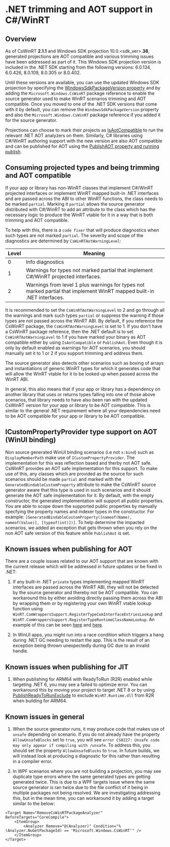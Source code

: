 # .NET trimming and AOT support in C#/WinRT

## Overview

As of CsWinRT **2.1.1** and Windows SDK projection 10.0.<sdk_ver>.**38**, generated projections are AOT compatible and various trimming issues have been addressed as part of it.  This Windows SDK projection version is included in the .NET SDK starting from the following versions: 6.0.134, 6.0.426, 8.0.109, 8.0.305 or 8.0.402.

Until these versions are available, you can use the updated Windows SDK projection by specifying the [WindowsSdkPackageVersion property](https://learn.microsoft.com/dotnet/core/project-sdk/msbuild-props#windowssdkpackageversion) and by adding the `Microsoft.Windows.CsWinRT` package reference to enable the source generator used to make WinRT scenarios trimming and AOT compatible. Once you moved to one of the .NET SDK versions that come with it by default, you can remove the `WindowsSdkPackageVersion` property and also the `Microsoft.Windows.CsWinRT` package reference if you added it for the source generator.

Projections can choose to mark their projects as [IsAotCompatible](https://learn.microsoft.com/dotnet/core/deploying/native-aot/?tabs=net8plus%2Cwindows#aot-compatibility-analyzers) to run the relevant .NET AOT analyzers on them.  Similarly, C# libraries using C#/WinRT authoring support with the new version are also AOT compatible and can be published for AOT using the [PublishAOT property and running publish](https://learn.microsoft.com/dotnet/core/deploying/native-aot/?tabs=net8plus%2Cwindows#publish-native-aot-using-the-cli).

## Consuming projected types and being trimming and AOT compatible

If your app or library has non-WinRT classes that implement C#/WinRT projected interfaces or implement WinRT mapped built-in .NET interfaces and are passed across the ABI to other WinRT functions, the class needs to be marked `partial`.  Marking it `partial` allows the source generator distributed with C#/WinRT to add an attribute to the class which has the necessary logic to produce the WinRT vtable for it in a way that is both trimming and AOT compatible.

To help with this, there is a `code fixer` that will produce diagnostics when such types are not marked `partial`. The severity and scope of the diagnostics are determined by `CsWinRTAotWarningLevel`:

| Level | Meaning |
| ----- | ------- |
| 0 | Info diagnostics |
| 1 | Warnings for types not marked partial that implement C#/WinRT projected interfaces. |
| 2 | Warnings from level 1 plus warnings for types not marked partial that implement WinRT mapped built-in .NET interfaces. |

It is recommended to set the `CsWinRTAotWarningLevel` to 2 and go through all the warnings and mark such types `partial` or suppress the warning if those types are not passed across the WinRT ABI. By default, if you reference the CsWinRT package, the `CsWinRTAotWarningLevel` is set to 1. If you don't have a CsWinRT package reference, then the .NET default is to set `CsWinRTAotWarningLevel` to 1 if you have marked your binary as AOT compatible either by using `IsAotCompatible` or `PublishAot`. Even though it is only by default enabled as warnings for AOT scenarios, you should manually set it to 1 or 2 if you support trimming and address them.

The source generator also detects other scenarios such as boxing of arrays and instantiations of generic WinRT types for which it generates code that will allow the WinRT vtable for it to be looked up when passed across the WinRT ABI.

In general, this also means that if your app or library has a dependency on another library that uses or returns types falling into one of those above scenarios, that library needs to have also been ran with the updated CsWinRT version for your app or library to be AOT compatible.  This is similar to the general .NET requirement where all your dependencies need to be AOT compatible for your app or library to be AOT compatible.

## ICustomPropertyProvider type support on AOT (WinUI binding)

Non source generated WinUI binding scenarios (i.e not `x:bind`) such as `DisplayMemberPath` make use of `ICustomPropertyProvider`. The implementation for this was reflection based and therby not AOT safe. CsWinRT provides an AOT safe implementation for this support. To make use of this, any classes which are provided as the source for such scenarios should be made `partial` and marked with the `GeneratedBindableCustomProperty` attribute to make the CsWinRT source generator aware that this type is used in such scenarios and it should generate the AOT safe implementation for it. By default, with the empty constructor, the generated implementation will support all public properties. You are able to scope down the supported public properties by manually specfying the property names and indexer types in the constructor.  For example: `[GeneratedBindableCustomProperty([nameof(Name), nameof(Value)], [typeof(int)])]`. To help determine the impacted scenarios, we added an exception that gets thrown when you rely on the non AOT safe version of this feature while `PublishAot` is set.

## Known issues when publishing for AOT

There are a couple issues related to our AOT support that are known with the current release which will be addressed in future updates or be fixed in .NET:

1. If any built-in .NET `private` types implementing mapped WinRT interfaces are passed across the WinRT ABI, they will not be detected by the source generator and thereby not be AOT compatible.  You can workaround this by either avoiding directly passing them across the ABI by wrapping them or by registering your own WinRT vtable lookup function using `WinRT.ComWrappersSupport.RegisterTypeComInterfaceEntriesLookup` and `WinRT.ComWrappersSupport.RegisterTypeRuntimeClassNameLookup`.  An example of this can be seen [here](https://github.com/manodasanW/WinUI-Gallery/blob/16ed717700b929dcb6591d32a4f10cd8b102aa07/WinUIGallery/VtableInitialization.cs#L57-L75) and [here](https://github.com/manodasanW/WinUI-Gallery/blob/16ed717700b929dcb6591d32a4f10cd8b102aa07/WinUIGallery/VtableInitialization.cs#L87-L90).

2. In WinUI apps, you might run into a race condition which triggers a hang during .NET GC needing to restart the app.  This is the result of an exception being thrown unexpectedly during GC due to an invalid handle.

## Known issues when publishing for JIT

1. When publishing for ARM64 with ReadyToRun (R2R) enabled while targeting .NET 6, you may see a failed to optimize error.  You can workaround this by moving your project to target .NET 8 or by using [PublishReadyToRunExclude](https://learn.microsoft.com/dotnet/core/deploying/ready-to-run#how-is-the-set-of-precompiled-assemblies-chosen) to exclude `WinRT.Runtime.dll` from R2R when building for ARM64.

## Known issues in general

1. When the source generator runs, it may produce code that makes use of `unsafe` depending on scenario. If you do not already have the property `AllowUnsafeBlocks` set to `true`, you will see `error CS0227: Unsafe code may only appear if compiling with /unsafe`. To address this, you should set the property `AllowUnsafeBlocks` to `true`. In future builds, we will instead look at producing a diagnostic for this rather than resulting in a compiler error. 

2. In WPF scenarios where you are not building a projection, you may see duplicate type errors where the same generated types are getting generated twice. This is due to a WPF targets issue where the same source generator is ran twice due to the file conflict of it being in multiple packages not being resolved. We are investigating addressing this, but in the mean time, you can workaround it by adding a target similar to the below:

```
<Target Name="RemoveCsWinRTPackageAnalyzer" BeforeTargets="CoreCompile">
    <ItemGroup>
        <Analyzer Remove="@(Analyzer)" Condition="%(Analyzer.NuGetPackageId) == 'Microsoft.Windows.CsWinRT'" />
    </ItemGroup>
</Target>
```